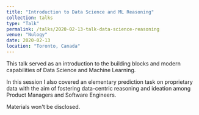 ```yaml
---
title: "Introduction to Data Science and ML Reasoning"
collection: talks
type: "Talk"
permalink: /talks/2020-02-13-talk-data-science-reasoning
venue: "Nulogy"
date: 2020-02-13
location: "Toronto, Canada"
---
```


This talk served as an introduction to the building blocks and modern capabilities of Data Science and Machine Learning.

In this session I also covered an elementary prediction task on proprietary data with the aim of fostering data-centric reasoning and ideation among Product Managers and Software Engineers.

Materials won't be disclosed.
